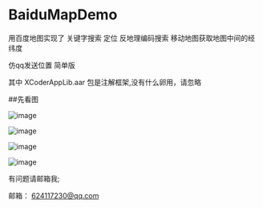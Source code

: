 # BaiduMapDemo
用百度地图实现了  关键字搜索   定位      反地理编码搜索   移动地图获取地图中间的经纬度   

 仿qq发送位置 简单版
 
 
 
 其中 XCoderAppLib.aar 包是注解框架,没有什么卵用，请忽略
 
 ##先看图
 
 
![image](https://github.com/Yuanarcheannovice/BaiduMapDemo/blob/master/image/1.png)
 
 ![image](https://github.com/Yuanarcheannovice/BaiduMapDemo/blob/master/image/2.png)

 ![image](https://github.com/Yuanarcheannovice/BaiduMapDemo/blob/master/image/3.png)

  ![image](https://github.com/Yuanarcheannovice/BaiduMapDemo/blob/master/image/baidudemo.gif)



 有问题请邮箱我;
 
 邮箱： 624117230@qq.com
